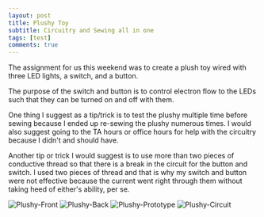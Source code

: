 ```yaml
---
layout: post
title: Plushy Toy
subtitle: Circuitry and Sewing all in one
tags: [test]
comments: true
---
```


The assignment for us this weekend was to create a plush toy wired with three LED lights, a switch, and a button. 

The purpose of the switch and button is to control electron flow to the LEDs such that they can be turned on and off with them.

One thing I suggest as a tip/trick is to test the plushy multiple time before sewing because I ended up re-sewing the plushy numerous times. I would also suggest going to the TA hours or office hours for help with the circuitry because I didn't and should have. 

Another tip or trick I would suggest is to use more than two pieces of conductive thread so that there is a break in the circuit for the button and switch. I used two pieces of thread and that is why my switch and button were not effective because the current went right through them without taking heed of either's ability, per se. 


![Plushy-Front](https://paulharshbarger.github.io/img/plushy-front.jpeg)
![Plushy-Back](https://paulharshbarger.github.io/img/plushy-back.jpeg)
![Plushy-Prototype](https://paulharshbarger.github.io/img/plushy-prototype1.jpeg)
![Plushy-Circuit](https://paulharshbarger.github.io/img/plushy-circuit.jpeg)
